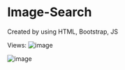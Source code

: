 # Image-Search
Created by using HTML, Bootstrap, JS

Views:
![image](https://github.com/MelissaPleitez/Image-Search/assets/92410851/4f377515-a4a5-4fed-947a-552f6903c88c)

![image](https://github.com/MelissaPleitez/Image-Search/assets/92410851/6fe3b0ab-fb95-4f10-ba04-a874504eecd9)



